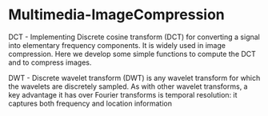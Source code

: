 Multimedia-ImageCompression
===========================

DCT - Implementing Discrete cosine transform (DCT) for converting a signal into elementary frequency components. It is widely used in image compression. Here we develop some simple functions to compute the DCT and to compress images.

DWT - Discrete wavelet transform (DWT) is any wavelet transform for which the wavelets are discretely sampled. As with other wavelet transforms, a key advantage it has over Fourier transforms is temporal resolution: it captures both frequency and location information 
